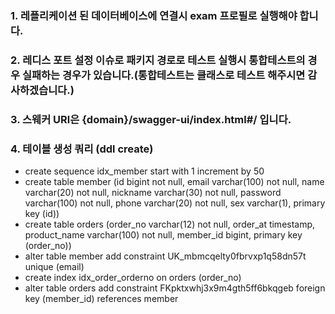 ### 1. 레플리케이션 된 데이터베이스에 연결시 exam 프로필로 실행해야 합니다.
### 2. 레디스 포트 설정 이슈로 패키지 경로로 테스트 실행시 통합테스트의 경우 실패하는 경우가 있습니다.(통합테스트는 클래스로 테스트 해주시면 감사하겠습니다.)
### 3. 스웨커 URl은 {domain}/swagger-ui/index.html#/ 입니다.
### 4. 테이블 생성 쿼리 (ddl create)
* create sequence idx_member start with 1 increment by 50 
* create table member (id bigint not null, email varchar(100) not null, name varchar(20) not null, nickname varchar(30) not null, password varchar(100) not null, phone varchar(20) not null, sex varchar(1), primary key (id))
* create table orders (order_no varchar(12) not null, order_at timestamp, product_name varchar(100) not null, member_id bigint, primary key (order_no))
* alter table member add constraint UK_mbmcqelty0fbrvxp1q58dn57t unique (email)
* create index idx_order_orderno on orders (order_no)
* alter table orders add constraint FKpktxwhj3x9m4gth5ff6bkqgeb foreign key (member_id) references member
